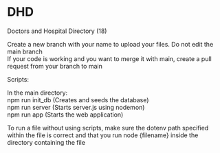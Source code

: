 # DHD
Doctors and Hospital Directory (18)

Create a new branch with your name to upload your files. Do not edit the main branch <br />
If your code is working and you want to merge it with main, create a pull request from your branch to main <br />

Scripts: <br />

In the main directory: <br />
npm run init_db (Creates and seeds the database) <br />
npm run server (Starts server.js using nodemon) <br />
npm run app (Starts the web application) <br />

To run a file without using scripts, make sure the dotenv path specified within the file is correct and that you run node {filename} inside the directory containing the file
